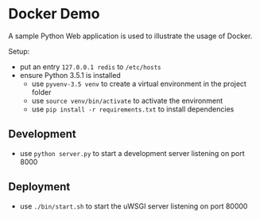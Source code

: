 # Docker Demo

A sample Python Web application is used to illustrate the usage of Docker.

Setup:

- put an entry `127.0.0.1 redis` to `/etc/hosts`
- ensure Python 3.5.1 is installed
  - use `pyvenv-3.5 venv` to create a virtual environment in the project folder
  - use `source venv/bin/activate` to activate the environment
  - use `pip install -r requirements.txt` to install dependencies

## Development

- use `python server.py` to start a development server listening on port 8000

## Deployment

- use `./bin/start.sh` to start the uWSGI server listening on port 80000
